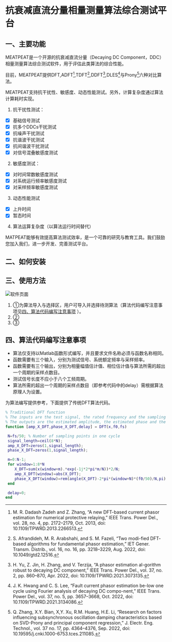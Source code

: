 # 抗衰减直流分量相量测量算法综合测试平台
## 一、主要功能

MEATPEAT是一个开源的抗衰减直流分量（Decaying DC Component，DDC）相量测量算法综合测试软件，用于评估此类算法的综合性能。

目前，MEATPEAT提供DFT,ADFT[^1],TDFT[^2],DDFT[^3],DLES[^4]与Prony[^5]六种对比算法。

MEATPEAT支持抗干扰性、敏感度、动态性能测试。另外，计算复杂度通过算法计算耗时实现。

1. 抗干扰性测试：
- [x] 基础信号测试
- [x] 抗多个DDCs干扰测试
- [x] 抗噪声干扰测试
- [x] 抗谐波干扰测试
- [x] 抗间谐波干扰测试
- [x] 对信号混叠敏感度测试

2. 敏感度测试：
- [x] 对时间常数敏感度测试
- [x] 对系统运行频率敏感度测试
- [x] 对采样频率敏感度测试

3. 动态性能测试
- [x] 上升时间
- [x] 暂态时间

4. 算法运算复杂度（以算法运行时间替代）

MATPEAT能够有效提高算法测试效率，是一个可靠的研究与教育工具。我们鼓励您加入我们，进一步开发、完善测试平台。

## 二、如何安装


## 三、使用方法
![软件页面](https://github.com/QyfSDU/platform/assets/144082078/fb3337e4-2769-48c7-b2f0-0ab4ae88637d)

1. ①为算法导入与选择区，用户可导入并选择待测算法（算法代码编写注意事项见[四、算法代码编写注意事项](./四、算法代码编写注意事项 "点击跳转") ）。
2. ②
3. ③


## 四、算法代码编写注意事项
- 算法仅支持以Matlab函数形式编写，并且要求文件名称必须与函数名称相同。
- 函数需要有三个输入，分别为测试信号、系统额定频率与采样频率。
- 函数需要有三个输出，分别为相量幅值估计值、相位估计值与算法所需的超出一个周期的采样点数目。
- 测试信号长度不应小于八个工频周期。
- 算法所需的超出一个周期的采样点数目（即参考代码中的delay）需根据算法原理人为设置。

为算法编写提供参考，下面提供了传统DFT算法代码。
```MATLAB
% Traditional DFT function
% The inputs are the test signal, the rated frequency and the sampling frequency
% The outputs are the estimated amplitude, the estimated phase and the number of sampling points beyond a cycle
function [amp_X_DFT,phase_X_DFT,delay] = DFT(x,f0,fs)

 N=fs/50; % Number of sampling points in one cycle
 signal_length=ceil(8*N);
 amp_X_DFT=zeros(1,signal_length);
 phase_X_DFT=zeros(1,signal_length);

 m=0:N-1;
 for window=1:8*N
    X_DFT=sum(x(window+m).*exp(-1j*2*pi*m/N))*2/N;
    amp_X_DFT(window)=abs(X_DFT);
    phase_X_DFT(window)=rem(angle(X_DFT)-2*pi*(window+N)*(f0/50)/N,pi);
 end

 delay=0;
end
```




[^1]:M. R. Dadash Zadeh and Z. Zhang, “A new DFT-based current phasor estimation for numerical protective relaying,” IEEE Trans. Power Del., vol. 28, no. 4, pp. 2172–2179, Oct. 2013, doi: 10.1109/TPWRD.2013.2266513.

[^2]:S. Afrandideh, M. R. Arabshahi, and S. M. Fazeli, “Two modi-fied DFT‐based algorithms for fundamental phasor estimation,” IET Gener. Transm. Distrib., vol. 16, no. 16, pp. 3218–3229, Aug. 2022, doi: 10.1049/gtd2.12516.

[^3]:H. Yu, Z. Jin, H. Zhang, and V. Terzija, “A phasor estimation al-gorithm robust to decaying DC component,” IEEE Trans. Power Del., vol. 37, no. 2, pp. 860–870, Apr. 2022, doi: 10.1109/TPWRD.2021.3073135.

[^4]:J. K. Hwang and C. S. Lee, “Fault current phasor estimation be-low one cycle using Fourier analysis of decaying DC compo-nent,” IEEE Trans. Power Del., vol. 37, no. 5, pp. 3657–3668, Oct. 2022, doi: 10.1109/TPWRD.2021.3134086.

[^5]:Q. Zhang, X.Y. Bian, X,Y. Xu, R.M. Huang, H.E. Li, “Research on factors influencing subsynchronous oscillation damping characteristics based on SVD-Prony and principal component regression,” J. Electr. Eng. Technol., vol. 37 no. 17, pp. 4364–4376, Sep. 2022, doi: 10.19595/j.cnki.1000-6753.tces.211085.
